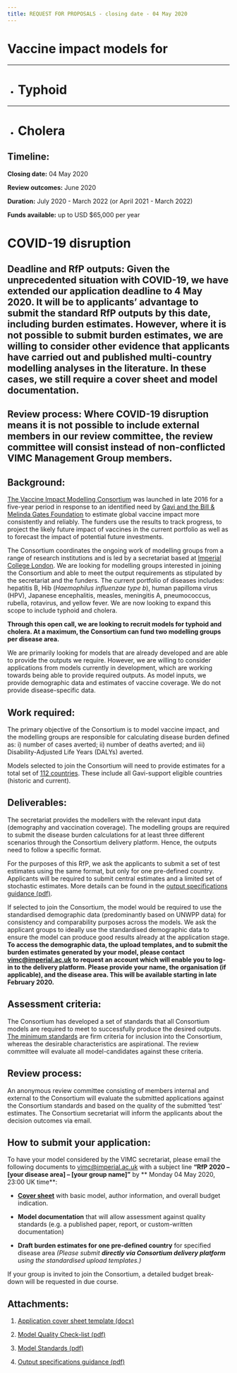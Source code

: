 ```yaml
---
title: REQUEST FOR PROPOSALS - closing date - 04 May 2020
---
```


# Vaccine impact models for  

---

*  # Typhoid 

---

*  # Cholera



## Timeline:



**Closing date:**   04 May 2020 

**Review outcomes:** June 2020    

**Duration:** July 2020 - March 2022 (or April 2021 - March 2022)     

**Funds available:** up to USD $65,000 per year

# COVID-19 disruption

## Deadline and RfP outputs: Given the unprecedented situation with COVID-19, we have extended our application deadline to 4 May 2020. It will be to applicants’ advantage to submit the standard RfP outputs by this date, including burden estimates. However, where it is not possible to submit burden estimates, we are willing to consider other evidence that applicants have carried out and published multi-country modelling analyses in the literature. In these cases, we still require a cover sheet and model documentation. 

## Review process: Where COVID-19 disruption means it is not possible to include external members in our review committee, the review committee will consist instead of non-conflicted VIMC Management Group members.


## Background:



[The Vaccine Impact Modelling Consortium](https://www.vaccineimpact.org/aboutus) was launched in late 2016 for a five-year period in response to an identified need by [Gavi and the Bill & Melinda Gates Foundation](/partners/#funders) to estimate global vaccine impact more consistently and reliably. The funders use the results to track progress, to project the likely future impact of vaccines in the current portfolio as well as to forecast the impact of potential future investments. 



The Consortium coordinates the ongoing work of modelling groups from a range of research institutions and is led by a secretariat based at [Imperial College London](https://www.imperial.ac.uk/school-public-health/infectious-disease-epidemiology/). We are looking for modelling groups interested in joining the Consortium and able to meet the output requirements as stipulated by the secretariat and the funders. The current portfolio of diseases includes: hepatitis B, Hib (_Haemophilus influenzae type b_), human papilloma virus (HPV), Japanese encephalitis, measles, meningitis A, pneumococcus, rubella, rotavirus, and yellow fever. We are now looking to expand this scope to include typhoid and cholera.



**Through this open call, we are looking to recruit models for typhoid and cholera. At a maximum, the Consortium can fund two modelling groups per disease area.**

We are primarily looking for models that are already developed and are able to provide the outputs we require. However, we are willing to consider applications from models currently in development, which are working towards being able to provide required outputs. As model inputs, we provide demographic data and estimates of vaccine coverage. We do not provide disease-specific data.



## Work required:



The primary objective of the Consortium is to model vaccine impact, and the modelling groups are responsible for calculating disease burden defined as: i) number of cases averted; ii) number of deaths averted; and iii) Disability-Adjusted Life Years (DALYs) averted.  

Models selected to join the Consortium will need to provide estimates for a total set of [112 countries](/resources/VIMC-112-countries.xlsx). These include all Gavi-support eligible countries (historic and current).



## Deliverables:



The secretariat provides the modellers with the relevant input data (demography and vaccination coverage). The modelling groups are required to submit the disease burden calculations for at least three different scenarios through the Consortium delivery platform. Hence, the outputs need to follow a specific format. 

For the purposes of this RfP, we ask the applicants to submit a set of test estimates using the same format, but only for one pre-defined country. Applicants will be required to submit central estimates and a limited set of stochastic estimates. More details can be found in the [output specifications guidance (pdf)](/resources/4_VIMC_RfP2020_output_specifications_guidance3.pdf).

If selected to join the Consortium, the model would be required to use the standardised demographic data (predominantly based on UNWPP data) for consistency and comparability purposes across the models. We ask the applicant groups to ideally use the standardised demographic data to ensure the model can produce good results already at the application stage. **To access the demographic data, the upload templates, and to submit the burden estimates generated by your model, please contact <a
href="mailto:vimc@imperial.ac.uk">vimc@imperial.ac.uk</a> to request an account which will enable you to log-in to the delivery platform. Please provide your name, the organisation (if applicable), and the disease area. This will be available starting in late February 2020.**  



## Assessment criteria:   


The Consortium has developed a set of standards that all Consortium models are required to meet to successfully produce the desired outputs. [The minimum standards](/resources/3_VIMC_model_standards_2020.pdf) are firm criteria for inclusion into the Consortium, whereas the desirable characteristics are aspirational. The review committee will evaluate all model-candidates against these criteria. 



## Review process:    



An anonymous review committee consisting of members internal and external to the Consortium will evaluate the submitted applications against the Consortium standards and based on the quality of the submitted ‘test’ estimates. The Consortium secretariat will inform the applicants about the decision outcomes via email. 



## How to submit your application:    

 

To have your model considered by the VIMC secretariat, please email the following documents to <a href="mailto:vimc@imperial.ac.uk">vimc@imperial.ac.uk</a> with a subject line **“RfP 2020 – [your disease area] – [your group name]”** by ** Monday 04 May 2020, 23:00 UK time**:



- [**Cover sheet**](/resources/1_VIMC_RfP2020_applicant_cover_sheet.docx) with basic model, author information, and overall budget indication.     

- **Model documentation** that will allow assessment against quality standards (e.g. a published paper, report, or custom-written documentation)    

- **Draft burden estimates for one pre-defined country** for specified disease area *(Please submit **directly via Consortium delivery platform** using the standardised upload templates.)*        



If your group is invited to join the Consortium, a detailed budget break-down will be requested in due course.



## Attachments:   



1.	 [Application cover sheet template (docx)](/resources/1_VIMC_RfP2020_applicant_cover_sheet.docx)

2.  [Model Quality Check-list (pdf)](/resources/2_VIMC_RfP2020_model_quality_checklist.pdf)

3.  [Model Standards (pdf)](/resources/3_VIMC_model_standards_2020.pdf)

4.  [Output specifications guidance (pdf)](/resources/4_VIMC_RfP2020_output_specifications_guidance3.pdf)
